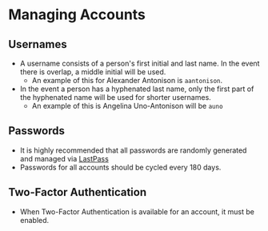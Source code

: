 # Managing Accounts

## Usernames

* A username consists of a person's first initial and last name.  In the event there is overlap, a middle initial will be used.
  * An example of this for Alexander Antonison is `aantonison`.
* In the event a person has a hyphenated last name, only the first part of the hyphenated name will be used for shorter usernames.
  * An example of this is Angelina Uno-Antonison will be `auno`

## Passwords

* It is highly recommended that all passwords are randomly generated and managed via [LastPass](https://www.lastpass.com/)
* Passwords for all accounts should be cycled every 180 days.

## Two-Factor Authentication

* When Two-Factor Authentication is available for an account, it must be enabled.

